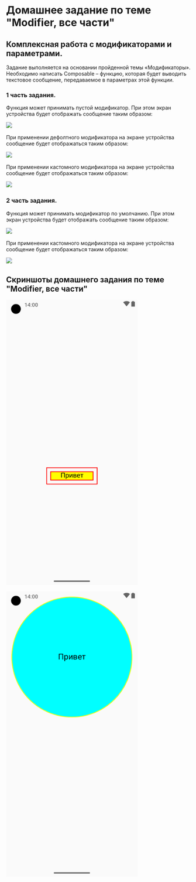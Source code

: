 # Домашнее задание по теме "Modifier, все части"

## Комплексная работа с модификаторами и параметрами.

Задание выполняется на основании пройденной темы «Модификаторы». Необходимо написать Composable – функцию, которая будет выводить текстовое сообщение, передаваемое в параметрах этой функции.

### 1 часть задания.

Функция может принимать пустой модификатор.
При этом экран устройства будет отображать сообщение таким образом:

![](https://static.tildacdn.com/tild3733-3962-4133-a630-623536623466/1.png)

При применении дефолтного модификатора на экране устройства сообщение будет отображаться таким образом:

![](https://static.tildacdn.com/tild6565-3164-4330-b038-396436666665/2.png)

При применении кастомного модификатора на экране устройства сообщение будет отображаться таким образом:

![](https://static.tildacdn.com/tild6238-3234-4533-a265-356230376438/3.png)


### 2 часть задания. 

Функция может принимать модификатор по умолчанию. 
При этом экран устройства будет отображать сообщение таким образом:

![](https://static.tildacdn.com/tild3333-3935-4366-b237-323864313064/4.png)

При применении кастомного модификатора на экране устройства сообщение будет отображаться таким образом:

![](https://static.tildacdn.com/tild6265-6537-4562-b263-333439633266/5.png)

## Скриншоты домашнего задания по теме "Modifier, все части"

![img.png](md/img.png)

![img_1.png](md/img_1.png)